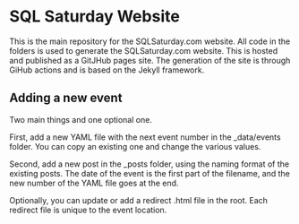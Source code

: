 # SQL Saturday Website

This is the main repository for the SQLSaturday.com website. All code in the folders is used to generate the SQLSaturday.com website. This is hosted and published as a GitJHub pages site. The generation of the site is through GiHub actions and is based on the Jekyll framework.

## Adding a new event
Two main things and one optional one.

First, add a new YAML file with the next event number in the _data/events folder. You can copy an existing one and change the various values.

Second, add a new post in the _posts folder, using the naming format of the existing posts. The date of the event is the first part of the filename, and the new number of the YAML file goes at the end.

Optionally, you can update or add a redirect .html file in the root. Each redirect file is unique to the event location.

